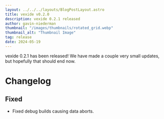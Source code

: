 ```yaml
---
layout: ../../../layouts/BlogPostLayout.astro
title: vexide v0.2.0
description: vexide 0.2.1 released
author: gavin-niederman
thumbnail: "/images/thumbnails/rotated_grid.webp"
thumbnail_alt: "Thumbnail Image"
tag: release
date: 2024-05-19
---
```


vexide 0.2.1 has been released! We have made a couple very small updates, but hopefully that should end now.

# Changelog

## Fixed

- Fixed debug builds causing data aborts.
